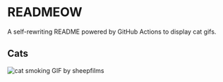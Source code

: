 # READMEOW

A self-rewriting README powered by GitHub Actions to display cat gifs.

## Cats

![cat smoking GIF by sheepfilms](https://media4.giphy.com/media/l0ExdMHUDKteztyfe/200.gif?cid=9acd02dal2tyxz5h5vunrbif9xhx7ps98rr5ddl6s29f31br&ep=v1_gifs_search&rid=200.gif&ct=g)
